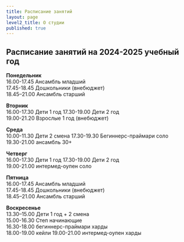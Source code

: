 ```yaml
---
title: Расписание занятий
layout: page
level2_title: О студии
published: true
---
```


## Расписание занятий на 2024-2025 учебный год

**Понедельник**  
16.00-17.45 Ансамбль младший    
17.45-18.45 Дошкольники (внебюджет)    
18.45–21.00 Ансамбль старший    

**Вторник**    
16.00-17.30 Дети 1 год 
17.30-19.00 Дети 2 год  
19.00-21.20 Взрослые 1 год (внебюджет) 

**Среда**  
10.00-11.30 Дети 2 смена
17.30-19.30 Бегиннерс-праймари соло  
19.30-21.00 ансамбль 30+   
  
**Четверг**  
16.00-17.30 Дети 1 год 
17.30-19.00 Дети 2 год          
19.00-21.00 интермед-оупен соло  

**Пятница**  
16.00-17.45 Ансамбль младший    
17.45-18.45 Дошкольники (внебюджет)    
18.45–21.00 Ансамбль старший     


**Воскресенье**   
13.30–15.00 Дети 1 год + 2 смена   
15.00-16.30 Степ начинающие  
16.30-18.00 бегиннерс-праймари харды   
18.00-19.00 кейли
19.00-21.00 интермед-оупен харды
